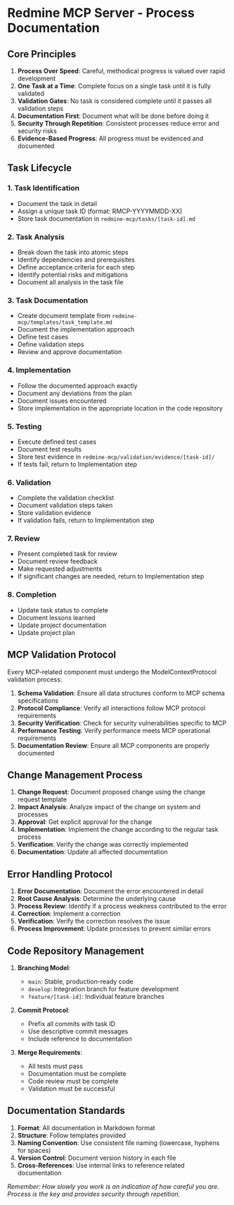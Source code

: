 # Redmine MCP Server - Process Documentation

## Core Principles

1. **Process Over Speed**: Careful, methodical progress is valued over rapid development
2. **One Task at a Time**: Complete focus on a single task until it is fully validated
3. **Validation Gates**: No task is considered complete until it passes all validation steps
4. **Documentation First**: Document what will be done before doing it
5. **Security Through Repetition**: Consistent processes reduce error and security risks
6. **Evidence-Based Progress**: All progress must be evidenced and documented

## Task Lifecycle

### 1. Task Identification

- Document the task in detail
- Assign a unique task ID (format: RMCP-YYYYMMDD-XX)
- Store task documentation in `redmine-mcp/tasks/[task-id].md`

### 2. Task Analysis

- Break down the task into atomic steps
- Identify dependencies and prerequisites
- Define acceptance criteria for each step
- Identify potential risks and mitigations
- Document all analysis in the task file

### 3. Task Documentation

- Create document template from `redmine-mcp/templates/task_template.md`
- Document the implementation approach
- Define test cases
- Define validation steps
- Review and approve documentation

### 4. Implementation

- Follow the documented approach exactly
- Document any deviations from the plan
- Document issues encountered
- Store implementation in the appropriate location in the code repository

### 5. Testing

- Execute defined test cases
- Document test results
- Store test evidence in `redmine-mcp/validation/evidence/[task-id]/`
- If tests fail, return to Implementation step

### 6. Validation

- Complete the validation checklist
- Document validation steps taken
- Store validation evidence
- If validation fails, return to Implementation step

### 7. Review

- Present completed task for review
- Document review feedback
- Make requested adjustments
- If significant changes are needed, return to Implementation step

### 8. Completion

- Update task status to complete
- Document lessons learned
- Update project documentation
- Update project plan

## MCP Validation Protocol

Every MCP-related component must undergo the ModelContextProtocol validation process:

1. **Schema Validation**: Ensure all data structures conform to MCP schema specifications
2. **Protocol Compliance**: Verify all interactions follow MCP protocol requirements
3. **Security Verification**: Check for security vulnerabilities specific to MCP
4. **Performance Testing**: Verify performance meets MCP operational requirements
5. **Documentation Review**: Ensure all MCP components are properly documented

## Change Management Process

1. **Change Request**: Document proposed change using the change request template
2. **Impact Analysis**: Analyze impact of the change on system and processes
3. **Approval**: Get explicit approval for the change
4. **Implementation**: Implement the change according to the regular task process
5. **Verification**: Verify the change was correctly implemented
6. **Documentation**: Update all affected documentation

## Error Handling Protocol

1. **Error Documentation**: Document the error encountered in detail
2. **Root Cause Analysis**: Determine the underlying cause
3. **Process Review**: Identify if a process weakness contributed to the error
4. **Correction**: Implement a correction
5. **Verification**: Verify the correction resolves the issue
6. **Process Improvement**: Update processes to prevent similar errors

## Code Repository Management

1. **Branching Model**:
   - `main`: Stable, production-ready code
   - `develop`: Integration branch for feature development
   - `feature/[task-id]`: Individual feature branches

2. **Commit Protocol**:
   - Prefix all commits with task ID
   - Use descriptive commit messages
   - Include reference to documentation

3. **Merge Requirements**:
   - All tests must pass
   - Documentation must be complete
   - Code review must be complete
   - Validation must be successful

## Documentation Standards

1. **Format**: All documentation in Markdown format
2. **Structure**: Follow templates provided
3. **Naming Convention**: Use consistent file naming (lowercase, hyphens for spaces)
4. **Version Control**: Document version history in each file
5. **Cross-References**: Use internal links to reference related documentation

*Remember: How slowly you work is an indication of how careful you are. Process is the key and provides security through repetition.*
